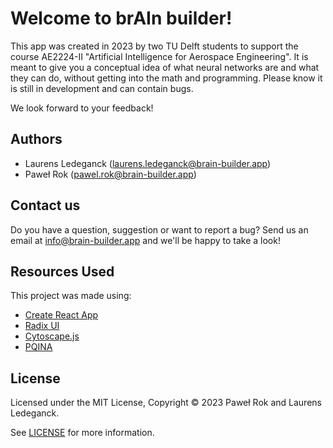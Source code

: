 # Welcome to brAIn builder!

This app was created in 2023 by two TU Delft students to support the course AE2224-II "Artificial Intelligence for Aerospace Engineering". It is meant to give you a conceptual idea of what neural networks are and what they can do, without getting into the math and programming. Please know it is still in development and can contain bugs.

We look forward to your feedback!

## Authors

- Laurens Ledeganck ([laurens.ledeganck@brain-builder.app](mailto:laurens.ledeganck@brain-builder.app))
- Paweł Rok ([pawel.rok@brain-builder.app](mailto:pawel.rok@brain-builder.app))

## Contact us

Do you have a question, suggestion or want to report a bug? Send us an email at [info@brain-builder.app](mailto:info@brain-builder.app) and we'll be happy to take a look!

## Resources Used

This project was made using:
- [Create React App](https://github.com/facebook/create-react-app)
- [Radix UI](https://www.radix-ui.com/)
- [Cytoscape.js](https://js.cytoscape.org/)
- [PQINA](https://pqina.nl)

## License

Licensed under the MIT License, Copyright © 2023 Paweł Rok and Laurens Ledeganck.

See [LICENSE](https://github.com/Pawel024/brain-builder/blob/django_app/LICENSE) for more information.

